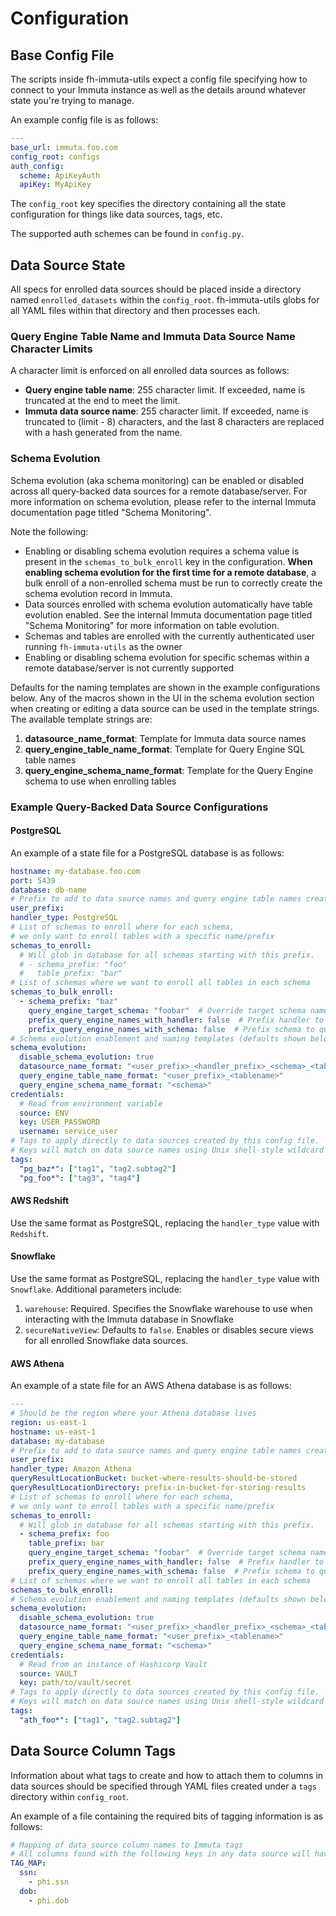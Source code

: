 # Configuration

## Base Config File
The scripts inside fh-immuta-utils expect a config file specifying how to connect to your Immuta instance as well as the details around whatever state you're trying to manage.

An example config file is as follows:

``` yaml
---
base_url: immuta.foo.com
config_root: configs
auth_config:
  scheme: ApiKeyAuth
  apiKey: MyApiKey
```

The `config_root` key specifies the directory containing all the state configuration for things like data sources, tags, etc.

The supported auth schemes can be found in `config.py`.

## Data Source State

All specs for enrolled data sources should be placed inside a directory named `enrolled_datasets` within the `config_root`.
fh-immuta-utils globs for all YAML files within that directory and then processes each.

### Query Engine Table Name and Immuta Data Source Name Character Limits

A character limit is enforced on all enrolled data sources as follows:

* **Query engine table name**: 255 character limit. If exceeded, name is truncated at the end to meet the limit.
* **Immuta data source name**: 255 character limit. If exceeded, name is truncated to (limit - 8) characters, and the
  last 8 characters are replaced with a hash generated from the name.

### Schema Evolution

Schema evolution (aka schema monitoring) can be enabled or disabled across all query-backed data sources for a remote
database/server. For more information on schema evolution, please refer to the internal Immuta documentation page titled
"Schema Monitoring".

Note the following:

* Enabling or disabling schema evolution requires a schema value is present in the `schemas_to_bulk_enroll` key in the
  configuration. **When enabling schema evolution for the first time for a remote database**, a bulk enroll of a
  non-enrolled schema must be run to correctly create the schema evolution record in Immuta.
* Data sources enrolled with schema evolution automatically have table evolution enabled. See the internal Immuta
  documentation page titled "Schema Monitoring" for more information on table evolution.
* Schemas and tables are enrolled with the currently authenticated user running `fh-immuta-utils` as the owner
* Enabling or disabling schema evolution for specific schemas within a remote database/server is not currently
  supported

Defaults for the naming templates are shown in the example configurations below. Any of the macros shown in the UI in
the schema evolution section when creating or editing a data source can be used in the template strings. The available
template strings are:

1. **datasource_name_format**: Template for Immuta data source names
2. **query_engine_table_name_format**: Template for Query Engine SQL table names
3. **query_engine_schema_name_format**: Template for the Query Engine schema to use when enrolling tables

### Example Query-Backed Data Source Configurations

#### PostgreSQL

An example of a state file for a PostgreSQL database is as follows:

``` yaml
hostname: my-database.foo.com
port: 5439
database: db-name
# Prefix to add to data source names and query engine table names created in Immuta
user_prefix:
handler_type: PostgreSQL
# List of schemas to enroll where for each schema,
# we only want to enroll tables with a specific name/prefix
schemas_to_enroll:
  # Will glob in database for all schemas starting with this prefix.
  # - schema_prefix: "foo"
  #   table_prefix: "bar"
# List of schemas where we want to enroll all tables in each schema
schemas_to_bulk_enroll:
  - schema_prefix: "baz"
    query_engine_target_schema: "foobar"  # Override target schema name in the Query Engine. Defaults to original schema
    prefix_query_engine_names_with_handler: false  # Prefix handler to query engine table names. Defaults to false
    prefix_query_engine_names_with_schema: false  # Prefix schema to query engine table names. Defaults to false
# Schema evolution enablement and naming templates (defaults shown below)
schema_evolution:
  disable_schema_evolution: true
  datasource_name_format: "<user_prefix>_<handler_prefix>_<schema>_<tablename>"
  query_engine_table_name_format: "<user_prefix>_<tablename>"
  query_engine_schema_name_format: "<schema>"
credentials:
  # Read from environment variable
  source: ENV
  key: USER_PASSWORD
  username: service_user
# Tags to apply directly to data sources created by this config file.
# Keys will match on data source names using Unix shell-style wildcard matching and apply the tags
tags:
  "pg_baz*": ["tag1", "tag2.subtag2"]
  "pg_foo*": ["tag3", "tag4"]
```

#### AWS Redshift

Use the same format as PostgreSQL, replacing the `handler_type` value with `Redshift`.

#### Snowflake

Use the same format as PostgreSQL, replacing the `handler_type` value with `Snowflake`. Additional parameters include:

1. `warehouse`: Required. Specifies the Snowflake warehouse to use when interacting with the Immuta database in Snowflake
2. `secureNativeView`: Defaults to `false`. Enables or disables secure views for all enrolled Snowflake data sources.

#### AWS Athena

An example of a state file for an AWS Athena database is as follows:

``` yaml
---
# Should be the region where your Athena database lives
region: us-east-1
hostname: us-east-1
database: my-database
# Prefix to add to data source names and query engine table names created in Immuta
user_prefix:
handler_type: Amazon Athena
queryResultLocationBucket: bucket-where-results-should-be-stored
queryResultLocationDirectory: prefix-in-bucket-for-storing-results
# List of schemas to enroll where for each schema,
# we only want to enroll tables with a specific name/prefix
schemas_to_enroll:
  # Will glob in database for all schemas starting with this prefix.
  - schema_prefix: foo
    table_prefix: bar
    query_engine_target_schema: "foobar"  # Override target schema name in the Query Engine. Defaults to original schema
    prefix_query_engine_names_with_handler: false  # Prefix handler to query engine table names. Defaults to false
    prefix_query_engine_names_with_schema: false  # Prefix schema to query engine table names. Defaults to false
# List of schemas where we want to enroll all tables in each schema
schemas_to_bulk_enroll:
# Schema evolution enablement and naming templates (defaults shown below)
schema_evolution:
  disable_schema_evolution: true
  datasource_name_format: "<user_prefix>_<handler_prefix>_<schema>_<tablename>"
  query_engine_table_name_format: "<user_prefix>_<tablename>"
  query_engine_schema_name_format: "<schema>"
credentials:
  # Read from an instance of Hashicorp Vault
  source: VAULT
  key: path/to/vault/secret
# Tags to apply directly to data sources created by this config file.
# Keys will match on data source names using Unix shell-style wildcard matching and apply the tags
tags:
  "ath_foo*": ["tag1", "tag2.subtag2"]
```

## Data Source Column Tags

Information about what tags to create and how to attach them to columns in data sources should be specified through YAML files created under a `tags` directory within `config_root`.

An example of a file containing the required bits of tagging information is as follows:

``` yaml
# Mapping of data source column names to Immuta tags
# All columns found with the following keys in any data source will have the specified list of tags attached to them.
TAG_MAP:
  ssn:
    - phi.ssn
  dob:
    - phi.dob

```
